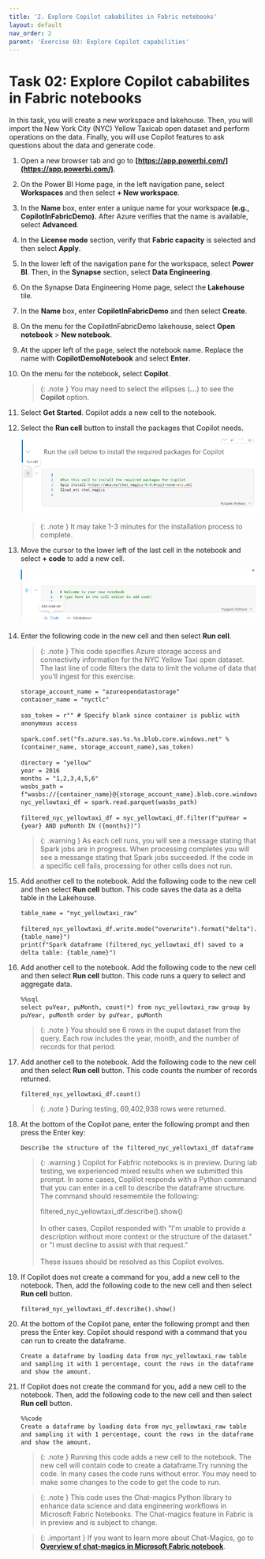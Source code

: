 ```yaml
---
title: '2. Explore Copilot cababilites in Fabric notebooks'
layout: default
nav_order: 2
parent: 'Exercise 03: Explore Copilot capabilities'
---
```


# Task 02: Explore Copilot cababilites in Fabric notebooks

In this task, you will create a new workspace and lakehouse. Then, you will import the New York City (NYC) Yellow Taxicab open dataset and perform operations on the data. Finally, you will use Copilot features to ask questions about the data and generate code.

1. Open a new browser tab and go to **[https://app.powerbi.com/](https://app.powerbi.com/)**.   

1. On the Power BI Home page, in the left navigation pane, select **Workspaces** and then select **+ New workspace**.

1. In the **Name** box, enter enter a unique name for your workspace **(e.g., CopilotInFabricDemo).** After Azure verifies that the name is available, select **Advanced**.

1. In the **License mode** section, verify that **Fabric capacity** is selected and then select **Apply**.

1.	In the lower left of the navigation pane for the workspace, select **Power BI**. Then, in the **Synapse** section, select **Data Engineering**. 

1.	On the Synapse Data Engineering Home page, select the **Lakehouse** tile.

1. In the **Name** box, enter **CopilotInFabricDemo** and then select **Create**. 

    <!-- 1. In the lower left of the navigation pane, select **Data Engineering**. Then, in the **Synapse** section, select **Data Engineering** to return to the Synapse Data Engineering Home page.  -->

1. On the menu for the CopilotInFabricDemo lakehouse, select **Open notebook** > **New notebook**.

1. At the upper left of the page, select the notebook name. Replace the name with **CopilotDemoNotebook** and select **Enter**.

1. On the menu for the notebook, select **Copilot**.

    >{: .note }
    >You may need to select the ellipses (**...**) to see the **Copilot** option.

1. Select **Get Started**. Copilot adds a new cell to the notebook. 

1. Select the **Run cell** button to install the packages that Copilot needs.

    ![Run cell.png](../media/instructions268353/Run_cell.png)

    >{: .note }
    >It may take 1-3 minutes for the installation process to complete.

1.  Move the cursor to the lower left of the last cell in the notebook and select **+ code** to add a new cell. 

    ![new cell.png](../media/instructions268353/new_cell.png)

1. Enter the following code in the new cell and then select **Run cell**. 

    >{: .note }
    > This code specifies Azure storage access and connectivity information for the NYC Yellow Taxi open dataset. The last line of code filters the data to limit the volume of data that you’ll ingest for this exercise.


    ```
    storage_account_name = "azureopendatastorage"
    container_name = "nyctlc"

    sas_token = r"" # Specify blank since container is public with anonymous access

    spark.conf.set("fs.azure.sas.%s.%s.blob.core.windows.net" % (container_name, storage_account_name),sas_token)

    directory = "yellow"
    year = 2016
    months = "1,2,3,4,5,6"
    wasbs_path = f"wasbs://{container_name}@{storage_account_name}.blob.core.windows.net/{directory}"
    nyc_yellowtaxi_df = spark.read.parquet(wasbs_path)

    filtered_nyc_yellowtaxi_df = nyc_yellowtaxi_df.filter(f"puYear = {year} AND puMonth IN ({months})")
    ```

    >{: .warning }
    >As each cell runs, you will see a message stating that Spark jobs are in progress. When processing completes you will see a messange stating that Spark jobs succeeded. If the code in a specific cell fails, processing for other cells does not run.

1. Add another cell to the notebook. Add the following code to the new cell and then select **Run cell** button. This code saves the data as a delta table in the Lakehouse.

    ```
    table_name = "nyc_yellowtaxi_raw"

    filtered_nyc_yellowtaxi_df.write.mode("overwrite").format("delta").saveAsTable(f"{table_name}")
    print(f"Spark dataframe (filtered_nyc_yellowtaxi_df) saved to a delta table: {table_name}")
    ```

1. Add another cell to the notebook. Add the following code to the new cell and then select **Run cell** button. This code runs a query to select and aggregate data.

    ```
    %%sql
    select puYear, puMonth, count(*) from nyc_yellowtaxi_raw group by puYear, puMonth order by puYear, puMonth
    ```

    >{: .note }
    >You should see 6 rows in the ouput dataset from the query. Each row includes the year, month, and the number of records for that period.

1. Add another cell to the notebook. Add the following code to the new cell and then select **Run cell** button. This code counts the number of records returned.

    ```
    filtered_nyc_yellowtaxi_df.count()
    ```

    >{: .note }
    >During testing, 69,402,938 rows were returned.


1. At the bottom of the Copilot pane, enter the following prompt and then press the Enter key:

    ```
    Describe the structure of the filtered_nyc_yellowtaxi_df dataframe
    ```

    >{: .warning }
    >Copilot for Fabfric notebooks is in preview. During lab testing, we experienced mixed results when we submitted this prompt. In some cases, Coplilot responds with a Python command that you can enter in a cell to describe the dataframe structure. The command should resememble the following:
    >
    >filtered_nyc_yellowtaxi_df.describe().show()</br></br>In other cases, Copilot responded with "I'm unable to provide a description without more context or the structure of the dataset." or "I must decline to assist with that request."</br></br>These issues should be resolved as this Copilot evolves.

1. If Copilot does not create a command for you, add a new cell to the notebook. Then, add the following code to the new cell and then select **Run cell** button.

    ```
    filtered_nyc_yellowtaxi_df.describe().show()
    ```

1. At the bottom of the Copilot pane, enter the following prompt and then press the Enter key. Copilot should respond with a command that you can run to create the dataframe.

    ```
    Create a dataframe by loading data from nyc_yellowtaxi_raw table and sampling it with 1 percentage, count the rows in the dataframe and show the amount.
    ```

1. If Copilot does not create the command for you, add a new cell to the notebook. Then, add the following code to the new cell and then select **Run cell** button. 

    ```
    %%code
    Create a dataframe by loading data from nyc_yellowtaxi_raw table and sampling it with 1 percentage, count the rows in the dataframe and show the amount.
    ```

    >{: .note }
    >Running this code adds a new cell to the notebook. The new cell will contain code to create a dataframe.Try running the code. In many cases the code runs without error. You may need to make some changes to the code to get the code to run.

    >{: .note }
    >This code uses the Chat-magics Python library to enhance data science and data engineering workflows in Microsoft Fabric Notebooks. The Chat-magics feature in Fabric is in preview and is subject to change.

    >{: .important }
    >If you want to learn more about Chat-Magics, go to [**Overview of chat-magics in Microsoft Fabric notebook**](https://learn.microsoft.com/en-us/fabric/get-started/copilot-notebooks-chat-magics "Overview of chat-magics in Microsoft Fabric notebook").
